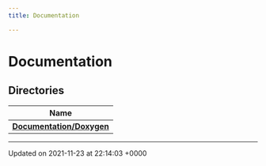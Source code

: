 ```yaml
---
title: Documentation

---
```


# Documentation



## Directories

| Name           |
| -------------- |
| **[Documentation/Doxygen](../Files/dir_b61e4180fa497c41c4b364a945b36efe.md#dir-documentation/doxygen)**  |






-------------------------------

Updated on 2021-11-23 at 22:14:03 +0000
